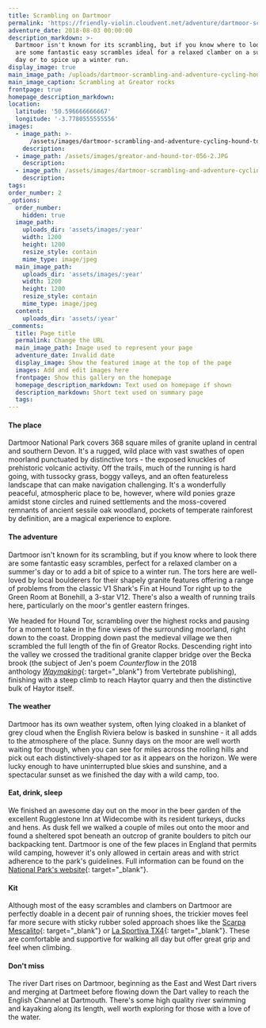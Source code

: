 ```yaml
---
title: Scrambling on Dartmoor
permalink: 'https://friendly-violin.cloudvent.net/adventure/dartmoor-scrambling'
adventure_date: 2018-08-03 00:00:00
description_markdown: >-
  Dartmoor isn't known for its scrambling, but if you know where to look there
  are some fantastic easy scrambles ideal for a relaxed clamber on a summer's
  day or to spice up a winter run.
display_image: true
main_image_path: /uploads/dartmoor-scrambling-and-adventure-cycling-hound-tor-101-2.JPG
main_image_caption: Scrambling at Greator rocks
frontpage: true
homepage_description_markdown:
location:
  latitude: '50.596666666667'
  longitude: '-3.7780555555556'
images:
  - image_path: >-
      /assets/images/dartmoor-scrambling-and-adventure-cycling-hound-tor-010-2.JPG
    description:
  - image_path: /assets/images/greator-and-hound-tor-056-2.JPG
    description:
  - image_path: /assets/images/dartmoor-scrambling-and-adventure-cycling-hound-tor-44.JPG
    description:
tags:
order_number: 2
_options:
  order_number:
    hidden: true
  image_path:
    uploads_dir: 'assets/images/:year'
    width: 1200
    height: 1200
    resize_style: contain
    mime_type: image/jpeg
  main_image_path:
    uploads_dir: 'assets/images/:year'
    width: 1200
    height: 1200
    resize_style: contain
    mime_type: image/jpeg
  content:
    uploads_dir: 'assets/:year'
_comments:
  title: Page title
  permalink: Change the URL
  main_image_path: Image used to represent your page
  adventure_date: Invalid date
  display_image: Show the featured image at the top of the page
  images: Add and edit images here
  frontpage: Show this gallery on the homepage
  homepage_description_markdown: Text used on homepage if shown
  description_markdown: Short text used on summary page
  tags:
---
```


#### The place

Dartmoor National Park covers 368 square miles of granite upland in central and southern Devon. It's a rugged, wild place with vast swathes of open moorland punctuated by distinctive tors - the exposed knuckles of prehistoric volcanic activity. Off the trails, much of the running is hard going, with tussocky grass, boggy valleys, and an often featureless landscape that can make navigation challenging. It's a wonderfully peaceful, atmospheric place to be, however, where wild ponies graze amidst stone circles and ruined settlements and the moss-covered remnants of ancient sessile oak woodland, pockets of temperate rainforest by definition, are a magical experience to explore.

#### The adventure

Dartmoor isn't known for its scrambling, but if you know where to look there are some fantastic easy scrambles, perfect for a relaxed clamber on a summer's day or to add a bit of spice to a winter run. The tors here are well-loved by local boulderers for their shapely granite features offering a range of problems from the classic V1 Shark's Fin at Hound Tor right up to the Green Room at Bonehill, a 3-star V12. There's also a wealth of running trails here, particularly on the moor's gentler eastern fringes.

We headed for Hound Tor, scrambling over the highest rocks and pausing for a moment to take in the fine views of the surrounding moorland, right down to the coast. Dropping down past the medieval village we then scrambled the full length of the fin of Greator Rocks. Descending right into the valley we crossed the traditional granite clapper bridge over the Becka brook (the subject of Jen's poem&nbsp;*Counterflow* in the 2018 anthology&nbsp;[*Waymaking*](https://www.v-publishing.co.uk/books/categories/wildlife-photography-and-outdoors/waymaking.html){: target="_blank"}&nbsp;from Vertebrate publishing), finishing with a steep climb to reach Haytor quarry and then the distinctive bulk of Haytor itself.

#### The weather

Dartmoor has its own weather system, often lying cloaked in a blanket of grey cloud when the English Riviera below is basked in sunshine - it all adds to the atmosphere of the place. Sunny days on the moor are well worth waiting for though, when you can see for miles across the rolling hills and pick out each distinctively-shaped tor as it appears on the horizon. We were lucky enough to have uninterrupted blue skies and sunshine, and a spectacular sunset as we finished the day with a wild camp, too.

#### Eat, drink, sleep

We finished an awesome day out on the moor in the beer garden of the excellent Rugglestone Inn at Widecombe with its resident turkeys, ducks and hens. As dusk fell we walked a couple of miles out onto the moor and found a sheltered spot beneath an outcrop of granite boulders to pitch our backpacking tent. Dartmoor is one of the few places in England that permits wild camping, however it's only allowed in certain areas and with strict adherence to the park's guidelines. Full information can be found on the [National Park's website](http://www.dartmoor.gov.uk/enjoy-dartmoor/outdoor-activities/camping){: target="_blank"}.

#### Kit

Although most of the easy scrambles and clambers on Dartmoor are perfectly doable in a decent pair of running shoes, the trickier moves feel far more secure with sticky rubber soled approach shoes like the [Scarpa Mescalito](https://www.scarpa.co.uk/approach/mescalito/){: target="_blank"} or [La Sportiva TX4](https://www.lasportiva.com/en/tx4-woman){: target="_blank"}. These are comfortable and supportive for walking all day but offer great grip and feel when climbing.

#### Don't miss

The river Dart rises on Dartmoor, beginning as the East and West Dart rivers and merging at Dartmeet before flowing down the Dart valley to reach the English Channel at Dartmouth. There's some high quality river swimming and kayaking along its length, well worth exploring for those with a love of the water.